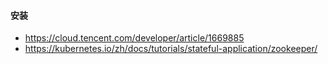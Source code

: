 

#### 安装
* https://cloud.tencent.com/developer/article/1669885
* https://kubernetes.io/zh/docs/tutorials/stateful-application/zookeeper/


